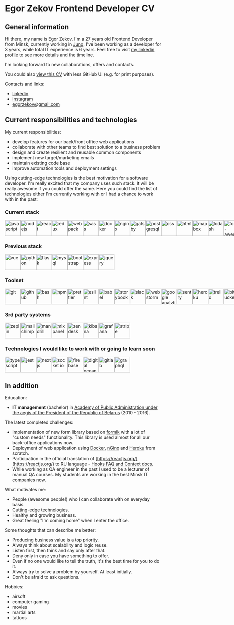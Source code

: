 # Egor Zekov Frontend Developer CV

## General information
Hi there, my name is Egor Zekov. I'm a 27 years old Frontend Developer from Minsk, currently working in [Juno](https://gojuno.com/). I've been working as a developer for 3 years, while total IT experience is 6 years. Feel free to visit <a href="https://www.linkedin.com/in/egor-zekov-aab097b1/" target="_blank">my linkedin profile</a> to see more details and the timeline.

I'm looking forward to new collaborations, offers and contacts.

You could also [view this CV](https://github.com/egorzekov/cv/blob/master/README.md) with less GitHub UI (e.g. for print purposes).

Contacts and links:
- <a href="https://www.linkedin.com/in/egor-zekov-aab097b1/" target="_blank">linkedin</a>
- <a href="https://www.instagram.com/egorzekov/" target="_blank">instagram</a>
- <a href="mailto:egorzekov@gmail.com">egorzekov@gmail.com</a>

## Current responsibilities and technologies

My current responsibilities:

- develop features for our back/front office web applications
- collaborate with other teams to find best solution to a business problem
- design and create resilient and reusable common components
- implement new target/marketing emails
- maintain existing code base
- improve automation tools and deployment settings

Using cutting-edge technologies is the best motivation for a software developer. I'm really excited that my company uses such stack. It will be really awesome if you could offer the same. Here you could find the list of technologies either I'm currently working with or I had a chance to work with in the past:

### Current stack

<div style="display: flex;">
<img src="https://cdn.svgporn.com/logos/javascript.svg" alt="javascript" title="javascript" height="50" />
<img src="https://cdn.svgporn.com/logos/nodejs-icon.svg" alt="nodejs" title="nodejs" height="50" />
<img src="https://cdn.svgporn.com/logos/react.svg" alt="react" title="react" height="50" />
<img src="https://cdn.svgporn.com/logos/redux.svg" alt="redux" title="redux" height="50" />
<img src="https://cdn.svgporn.com/logos/webpack.svg" alt="webpack" title="webpack" height="50" />

<img src="https://cdn.svgporn.com/logos/sass.svg" alt="sass" title="sass" height="50" />
<img src="https://cdn.svgporn.com/logos/docker.svg" alt="docker" title="docker" height="50" />
<img src="https://quiksite.com/wp-content/uploads/2016/09/Nginx-Logo-02.png" alt="nginx" title="nginx" height="50" />
<a href="https://www.gatsbyjs.org/" target="_blank">
<img src="https://cdn.svgporn.com/logos/gatsby.svg" alt="gatsby" title="gatsby" height="50" />
</a>
<a href="https://www.postgresql.org/" target="_blank">
<img src="https://cdn.svgporn.com/logos/postgresql.svg" alt="postgresql" title="postgresql" height="50" />
</a>
<img src="https://cdn.svgporn.com/logos/css-3.svg" alt="css" title="css" height="50" />
<img src="https://cdn.svgporn.com/logos/html-5.svg" alt="html" title="html" height="50" />
<a href="https://www.mapbox.com/" target="_blank">
<img src="https://cdn.svgporn.com/logos/mapbox.svg" alt="mapbox" title="mapbox" height="50" />
</a>
<a href="https://lodash.com/" target="_blank">
<img src="https://cdn.svgporn.com/logos/lodash.svg" alt="lodash" title="lodash" height="50" />
</a>
<a href="https://fontawesome.com/" target="_blank">
<img src="https://cdn.svgporn.com/logos/font-awesome.svg" alt="font-awesome" title="font-awesome" height="50" />
</a>
<a href="https://momentjs.com/" target="_blank">
<img src="https://cdn.svgporn.com/logos/momentjs.svg" alt="momentjs" title="momentjs" height="50" />
</a>
<a href="https://postcss.org/" target="_blank">
<img src="https://cdn.svgporn.com/logos/postcss.svg" alt="postcss" title="postcss" height="50" />
</a>
<img src="https://assets.getpop.org/wp-content/plugins/getpop-processors/img/documentation/logos/handlebars.png" alt="handlebars" title="handlebars" height="50" />
<img src="https://cdn.svgporn.com/logos/markdown.svg" alt="markdown" title="markdown" height="50" />
</div>

### Previous stack

<div style="display: flex;">
<img src="https://cdn.svgporn.com/logos/vue.svg" alt="vue" title="vue" height="50" />
<img src="https://cdn.svgporn.com/logos/python.svg" alt="python" title="python" height="50" />
<img src="https://cdn.svgporn.com/logos/flask.svg" alt="flask" title="flask" height="50" />
<img src="https://cdn.svgporn.com/logos/mysql.svg" alt="mysql" title="mysql" height="50" />
<img src="https://cdn.svgporn.com/logos/bootstrap.svg" alt="bootstrap" title="bootstrap" height="50" />
<img src="https://cdn.svgporn.com/logos/express.svg" alt="express" title="express" height="50" />
<img src="https://cdn.svgporn.com/logos/jquery.svg" alt="jquery" title="jquery" height="50" />
</div>

### Toolset

<div style="display: flex;">
<img src="https://cdn.svgporn.com/logos/git-icon.svg" alt="git" title="git" height="50" />
<img src="https://cdn.svgporn.com/logos/github-icon.svg" alt="github" title="github" height="50" />
<img src="https://cdn.svgporn.com/logos/terminal.svg" alt="bash" title="bash" height="50" />
<img src="https://cdn.svgporn.com/logos/npm.svg" alt="npm" title="npm" height="50" />
<a href="https://prettier.io/" target="_blank">
<img src="https://cdn.svgporn.com/logos/prettier.svg" alt="prettier" title="prettier" height="50" />
</a>
<a href="https://eslint.org/" target="_blank">
<img src="https://cdn.svgporn.com/logos/eslint.svg" alt="eslint" title="eslint" height="50" />
</a>
<img src="https://cdn.svgporn.com/logos/babel.svg" alt="babel" title="babel" height="50" />
<a href="https://storybook.js.org/" target="_blank">
<img src="https://cdn.svgporn.com/logos/storybook-icon.svg" alt="storybook" title="storybook" height="50" />
</a>
<img src="https://cdn.svgporn.com/logos/slack-icon.svg" alt="slack" title="slack" height="50" />
<img src="https://cdn.svgporn.com/logos/webstorm.svg" alt="webstorm" title="webstorm" height="50" />
<a href="https://marketingplatform.google.com/about/analytics/?hl=en_GB" target="_blank">
<img src="https://www.searchpng.com/wp-content/uploads/2019/02/Google-Analytics-Logo-PNG-715x715.png" alt="google analytics" title="google analytics" height="50" />
</a>
<a href="https://sentry.io/welcome/" target="_blank">
<img src="https://cdn.svgporn.com/logos/sentry.svg" alt="sentry" title="sentry" height="50" />
</a>
<img src="https://cdn.svgporn.com/logos/heroku.svg" alt="heroku" title="heroku" height="50" />
<a href="https://trello.com" target="_blank">
<img src="https://cdn.svgporn.com/logos/trello.svg" alt="trello" title="trello" height="50" />
</a>
<a href="https://bitbucket.org/product" target="_blank">
<img src="https://cdn.svgporn.com/logos/bitbucket.svg" alt="bitbucket" title="bitbucket" height="50" />
</a>
<a href="https://www.atlassian.com/software/jira" target="_blank">
<img src="https://cdn.svgporn.com/logos/jira.svg" alt="jira" title="jira" height="50" />
</a>
<a href="https://code.visualstudio.com/" target="_blank">
<img src="https://cdn.svgporn.com/logos/visual-studio-code.svg" alt="visual studio code" title="visual studio code" height="50" />
</a>
<a href="https://yarnpkg.com/lang/en/" target="_blank">
<img src="https://cdn.svgporn.com/logos/yarn.svg" alt="yarn" title="yarn" height="50" />
</a>
<img src="https://cdn.svgporn.com/logos/macosx.svg" alt="macosx" title="macosx" height="50" />
<a href="https://www.browserstack.com/" target="_blank">
<img src="https://cdn.svgporn.com/logos/browserstack.svg" alt="browserstack" title="browserstack" height="50" />
</a>
<a href="https://surge.sh/" target="_blank">
<img src="https://cdn.svgporn.com/logos/surge.svg" alt="surge" title="surge" height="50" />
</a>
<a href="https://www.charlesproxy.com/" target="_blank">
<img src="https://davidwalsh.name/demo/charlesproxyicon.svg" alt="charles proxy" title="charles proxy" height="50" />
</a>
</div>

### 3rd party systems

<div style="display: flex;">
<a href="https://zeplin.io/" target="_blank">
<img src="https://slack-files2.s3-us-west-2.amazonaws.com/avatars/2015-12-15/16747560928_3330dc995a8453913308_512.png" alt="zeplin" title="zeplin" height="50" />
</a>
<a href="https://mailchimp.com/" target="_blank">
<img src="https://cdn.svgporn.com/logos/mailchimp-freddie.svg" alt="mailchimp" title="mailchimp" height="50" />
</a>
<a href="https://mandrill.com/" target="_blank">
<img src="https://cdn.svgporn.com/logos/mandrill.svg" alt="mandrill" title="mandrill" height="50" />
</a>
<a href="https://mixpanel.com/" target="_blank">
<img src="https://cdn.svgporn.com/logos/mixpanel.svg" alt="mixpanel" title="mixpanel" height="50" />
</a>
<a href="https://www.zendesk.com/" target="_blank">
<img src="https://cdn.svgporn.com/logos/zendesk.svg" alt="zendesk" title="zendesk" height="50" />
</a>
<a href="https://www.elastic.co/products/kibana" target="_blank">
<img src="https://cdn.svgporn.com/logos/kibana.svg" alt="kibana" title="kibana" height="50" />
</a>
<a href="https://grafana.com/" target="_blank">
<img src="https://cdn.svgporn.com/logos/grafana.svg" alt="grafana" title="grafana" height="50" />
</a>
<a href="https://stripe.com/" target="_blank">
<img src="https://cdn.svgporn.com/logos/stripe.svg" alt="stripe" title="stripe" height="50" />
</a>
</div>

### Technologies I would like to work with or going to learn soon

<div style="display: flex;">
<a href="https://www.typescriptlang.org/" target="_blank">
<img src="https://cdn.svgporn.com/logos/typescript-icon.svg" alt="typescript" title="typescript" height="50" />
</a>
<a href="https://jestjs.io/" target="_blank">
<img src="https://cdn.svgporn.com/logos/jest.svg" alt="jest" title="jest" height="50" />
</a>
<img src="https://cdn.svgporn.com/logos/nextjs.svg" alt="nextjs" title="nextjs" height="50" />
<a href="https://socket.io/" target="_blank">
<img src="https://cdn.svgporn.com/logos/socket.io.svg" alt="socket io" title="socket io" height="50" />
</a>
<a href="https://firebase.google.com/" target="_blank">
<img src="https://cdn.svgporn.com/logos/firebase.svg" alt="firebase" title="firebase" height="50" />
</a>
<a href="https://www.digitalocean.com/" target="_blank">
<img src="https://cdn.svgporn.com/logos/digital-ocean.svg" alt="digital ocean" title="digital ocean" height="50" />
</a>
<a href="https://about.gitlab.com/" target="_blank">
<img src="https://cdn.svgporn.com/logos/gitlab.svg" alt="gitlab" title="gitlab" height="50" />
</a>
<a href="https://graphql.org/" target="_blank">
<img src="https://cdn.svgporn.com/logos/graphql.svg" alt="graphql" title="graphql" height="50" />
</a>
</div>

## In addition

Education:
 - **IT management** (bachelor) in [Academy of Public Administration under the aegis of the President of the Republic of Belarus](https://www.pac.by/en/) (2010 - 2016).

The latest completed challenges:
 - Implementation of new form library based on [formik](https://jaredpalmer.com/formik/) with a lot of "custom needs" functionality. This library is used almost for all our back-office applications now.
 - Deployment of web application using [Docker](https://www.docker.com/), [nGinx](https://nginx.org/en/) and [Heroku](https://www.heroku.com/home) from scratch.
 - Participation in the official translation of [https://reactjs.org/](https://reactjs.org/) to RU language - [Hooks FAQ and Context docs](https://github.com/reactjs/ru.reactjs.org/issues?q=author%3Aegorzekov).
 - While working as QA engineer in the past I used to be a lecturer of manual QA courses. My students are working in the best Minsk IT companies now.
 
What motivates me:
 - People (awesome people!) who I can collaborate with on everyday basis.
 - Cutting-edge technologies.
 - Healthy and growing business.
 - Great feeling "I'm coming home" when I enter the office.

Some thoughts that can describe me better:
 - Producing business value is a top priority.
 - Always think about scalability and logic reuse.
 - Listen first, then think and say only after that.
 - Deny only in case you have something to offer.
 - Even if no one would like to tell the truth, it's the best time for you to do it.
 - Always try to solve a problem by yourself. At least initially.
 - Don't be afraid to ask questions.

Hobbies:
 - airsoft
 - computer gaming
 - movies
 - martial arts
 - tattoos
